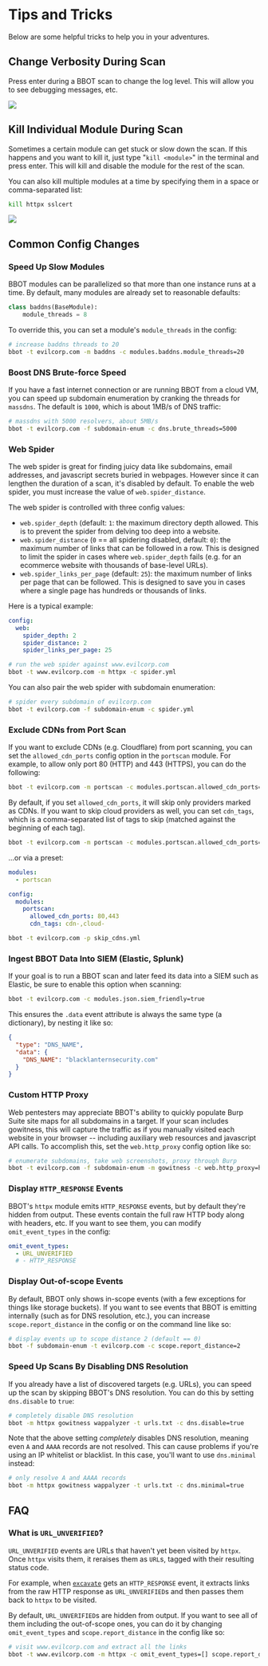 # Tips and Tricks

Below are some helpful tricks to help you in your adventures.

## Change Verbosity During Scan
Press enter during a BBOT scan to change the log level. This will allow you to see debugging messages, etc.

<img src="https://user-images.githubusercontent.com/20261699/224358855-9411cdc6-68a9-4cc4-828f-e30e4766101a.gif" style="max-width: 45em !important"/>

## Kill Individual Module During Scan
Sometimes a certain module can get stuck or slow down the scan. If this happens and you want to kill it, just type "`kill <module>`" in the terminal and press enter. This will kill and disable the module for the rest of the scan.

You can also kill multiple modules at a time by specifying them in a space or comma-separated list:

```bash
kill httpx sslcert
```

<img src="https://github.com/blacklanternsecurity/bbot/assets/20261699/61ad7123-8879-4c86-afdd-e96d7264b67c" style="max-width: 45em !important"/>

## Common Config Changes

### Speed Up Slow Modules

BBOT modules can be parallelized so that more than one instance runs at a time. By default, many modules are already set to reasonable defaults:

```python
class baddns(BaseModule):
    module_threads = 8
```

To override this, you can set a module's `module_threads` in the config:

```bash
# increase baddns threads to 20
bbot -t evilcorp.com -m baddns -c modules.baddns.module_threads=20
```

### Boost DNS Brute-force Speed

If you have a fast internet connection or are running BBOT from a cloud VM, you can speed up subdomain enumeration by cranking the threads for `massdns`. The default is `1000`, which is about 1MB/s of DNS traffic:

```bash
# massdns with 5000 resolvers, about 5MB/s
bbot -t evilcorp.com -f subdomain-enum -c dns.brute_threads=5000
```

### Web Spider

The web spider is great for finding juicy data like subdomains, email addresses, and javascript secrets buried in webpages. However since it can lengthen the duration of a scan, it's disabled by default. To enable the web spider, you must increase the value of `web.spider_distance`.

The web spider is controlled with three config values:

- `web.spider_depth` (default: `1`: the maximum directory depth allowed. This is to prevent the spider from delving too deep into a website.
- `web.spider_distance` (`0` == all spidering disabled, default: `0`): the maximum number of links that can be followed in a row. This is designed to limit the spider in cases where `web.spider_depth` fails (e.g. for an ecommerce website with thousands of base-level URLs).
- `web.spider_links_per_page` (default: `25`): the maximum number of links per page that can be followed. This is designed to save you in cases where a single page has hundreds or thousands of links.

Here is a typical example:

```yaml title="spider.yml"
config:
  web:
    spider_depth: 2
    spider_distance: 2
    spider_links_per_page: 25
```

```bash
# run the web spider against www.evilcorp.com
bbot -t www.evilcorp.com -m httpx -c spider.yml
```

You can also pair the web spider with subdomain enumeration:

```bash
# spider every subdomain of evilcorp.com
bbot -t evilcorp.com -f subdomain-enum -c spider.yml
```

### Exclude CDNs from Port Scan

If you want to exclude CDNs (e.g. Cloudflare) from port scanning, you can set the `allowed_cdn_ports` config option in the `portscan` module. For example, to allow only port 80 (HTTP) and 443 (HTTPS), you can do the following:

```bash
bbot -t evilcorp.com -m portscan -c modules.portscan.allowed_cdn_ports=80,443
```

By default, if you set `allowed_cdn_ports`, it will skip only providers marked as CDNs. If you want to skip cloud providers as well, you can set `cdn_tags`, which is a comma-separated list of tags to skip (matched against the beginning of each tag).

```bash
bbot -t evilcorp.com -m portscan -c modules.portscan.allowed_cdn_ports=80,443 modules.portscan.cdn_tags=cdn-,cloud-
```

...or via a preset:

```yaml title="skip_cdns.yml"
modules:
  - portscan

config:
  modules:
    portscan:
      allowed_cdn_ports: 80,443
      cdn_tags: cdn-,cloud-
```

```bash
bbot -t evilcorp.com -p skip_cdns.yml
```

### Ingest BBOT Data Into SIEM (Elastic, Splunk)

If your goal is to run a BBOT scan and later feed its data into a SIEM such as Elastic, be sure to enable this option when scanning:

```bash
bbot -t evilcorp.com -c modules.json.siem_friendly=true
```

This ensures the `.data` event attribute is always the same type (a dictionary), by nesting it like so:
```json
{
  "type": "DNS_NAME",
  "data": {
    "DNS_NAME": "blacklanternsecurity.com"
  }
}
```

### Custom HTTP Proxy

Web pentesters may appreciate BBOT's ability to quickly populate Burp Suite site maps for all subdomains in a target. If your scan includes gowitness, this will capture the traffic as if you manually visited each website in your browser -- including auxiliary web resources and javascript API calls. To accomplish this, set the `web.http_proxy` config option like so:

```bash
# enumerate subdomains, take web screenshots, proxy through Burp
bbot -t evilcorp.com -f subdomain-enum -m gowitness -c web.http_proxy=http://127.0.0.1:8080
```

### Display `HTTP_RESPONSE` Events

BBOT's `httpx` module emits `HTTP_RESPONSE` events, but by default they're hidden from output. These events contain the full raw HTTP body along with headers, etc. If you want to see them, you can modify `omit_event_types` in the config:

```yaml title="~/.bbot/config/bbot.yml"
omit_event_types:
  - URL_UNVERIFIED
  # - HTTP_RESPONSE
```

### Display Out-of-scope Events
By default, BBOT only shows in-scope events (with a few exceptions for things like storage buckets). If you want to see events that BBOT is emitting internally (such as for DNS resolution, etc.), you can increase `scope.report_distance` in the config or on the command line like so:
~~~bash
# display events up to scope distance 2 (default == 0)
bbot -f subdomain-enum -t evilcorp.com -c scope.report_distance=2
~~~

### Speed Up Scans By Disabling DNS Resolution

If you already have a list of discovered targets (e.g. URLs), you can speed up the scan by skipping BBOT's DNS resolution. You can do this by setting `dns.disable` to `true`:

~~~bash
# completely disable DNS resolution
bbot -m httpx gowitness wappalyzer -t urls.txt -c dns.disable=true
~~~

Note that the above setting _completely_ disables DNS resolution, meaning even `A` and `AAAA` records are not resolved. This can cause problems if you're using an IP whitelist or blacklist. In this case, you'll want to use `dns.minimal` instead:

~~~bash
# only resolve A and AAAA records
bbot -m httpx gowitness wappalyzer -t urls.txt -c dns.minimal=true
~~~

## FAQ

### What is `URL_UNVERIFIED`?

`URL_UNVERIFIED` events are URLs that haven't yet been visited by `httpx`. Once `httpx` visits them, it reraises them as `URL`s, tagged with their resulting status code.

For example, when [`excavate`](index.md/#types-of-modules) gets an `HTTP_RESPONSE` event, it extracts links from the raw HTTP response as `URL_UNVERIFIED`s and then passes them back to `httpx` to be visited.

By default, `URL_UNVERIFIED`s are hidden from output. If you want to see all of them including the out-of-scope ones, you can do it by changing `omit_event_types` and `scope.report_distance` in the config like so:

```bash
# visit www.evilcorp.com and extract all the links
bbot -t www.evilcorp.com -m httpx -c omit_event_types=[] scope.report_distance=2
```
